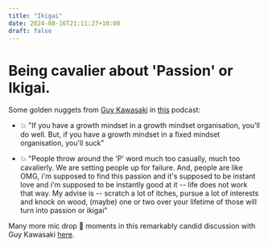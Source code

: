 ```yaml
---
title: "Ikigai"
date: 2024-08-16T21:11:27+10:00
draft: false
---
```


# Being cavalier about 'Passion' or Ikigai.

Some golden nuggets from [Guy Kawasaki](https://guykawasaki.com/) in [this](https://www.youtube.com/watch?v=ppHNQaqu-dM&list=PLQ2kxsZgRIDP4tEnWYu_oF6ZWcqJFK8Bs) podcast:

- 💥 "If you have a growth mindset in a growth mindset organisation, you'll do well. But, if you have a growth mindset in a fixed mindset organisation, you'll suck" 

- 💥 "People throw around the 'P' word much too casually, much too cavalierly. We are setting people up for failure. And, people are like OMG, i'm supposed to find this passion and it's supposed to be instant love and i'm supposed to be instantly good at it -- life does not work that way. My advise is -- scratch a lot of itches, pursue a lot of interests and knock on wood, (maybe) one or two over your lifetime of those will turn into passion or ikigai"

Many more mic drop 🎤 moments in this remarkably candid discussion with Guy Kawasaki [here](https://www.youtube.com/watch?v=ppHNQaqu-dM&list=PLQ2kxsZgRIDP4tEnWYu_oF6ZWcqJFK8Bs).